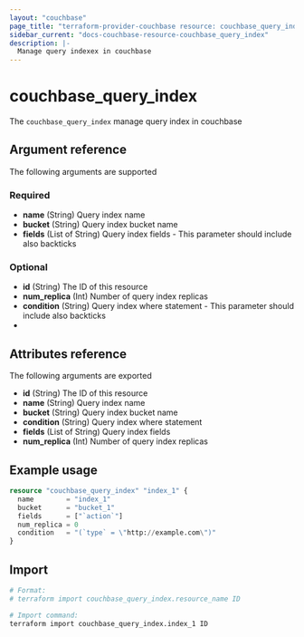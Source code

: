 ```yaml
---
layout: "couchbase"
page_title: "terraform-provider-couchbase resource: couchbase_query_index"
sidebar_current: "docs-couchbase-resource-couchbase_query_index"
description: |-
  Manage query indexex in couchbase
---
```


# couchbase_query_index

The `couchbase_query_index` manage query index in couchbase

## Argument reference

The following arguments are supported

### Required

- **name** (String) Query index name
- **bucket** (String) Query index bucket name
- **fields** (List of String) Query index fields - This parameter should include also backticks

### Optional

<ul>
  <li><b>id</b> (String) The ID of this resource</li>
  <li><b>num_replica</b> (Int) Number of query index replicas</li>
  <li><b>condition</b> (String) Query index where statement - This parameter should include also backticks<li>
</ul>

## Attributes reference

The following arguments are exported

<ul>
  <li><b>id</b> (String) The ID of this resource</li>
  <li><b>name</b> (String) Query index name</li>
  <li><b>bucket</b> (String) Query index bucket name</li>
  <li><b>condition</b> (String) Query index where statement</li>
  <li><b>fields</b> (List of String) Query index fields</li>
  <li><b>num_replica</b> (Int) Number of query index replicas</li>
</ul>

## Example usage

```terraform
resource "couchbase_query_index" "index_1" {
  name        = "index_1"
  bucket      = "bucket_1"
  fields      = ["`action`"]
  num_replica = 0
  condition   = "(`type` = \"http://example.com\")"
}
```

## Import

```bash
# Format:
# terraform import couchbase_query_index.resource_name ID

# Import command:
terraform import couchbase_query_index.index_1 ID
```

